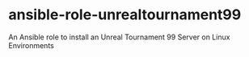 # ansible-role-unrealtournament99
An Ansible role to install an Unreal Tournament 99 Server on Linux Environments
